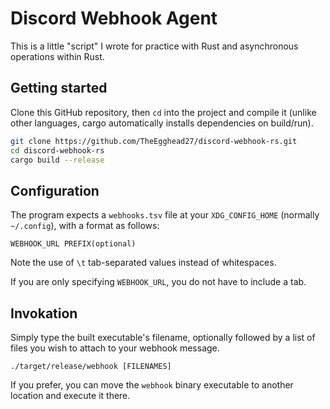 # Discord Webhook Agent
This is a little "script" I wrote for practice with Rust and asynchronous operations within Rust.

## Getting started
Clone this GitHub repository, then `cd` into the project and compile it (unlike other languages, cargo automatically installs dependencies on build/run).
```sh
git clone https://github.com/TheEgghead27/discord-webhook-rs.git
cd discord-webhook-rs
cargo build --release
```

## Configuration
The program expects a `webhooks.tsv` file at your `XDG_CONFIG_HOME` (normally `~/.config`), with a format as follows:
```tsv
WEBHOOK_URL	PREFIX(optional)
```
Note the use of `\t` tab-separated values instead of whitespaces.

If you are only specifying `WEBHOOK_URL`, you do not have to include a tab.

## Invokation
Simply type the built executable's filename, optionally followed by a list of files you wish to attach to your webhook message.
```
./target/release/webhook [FILENAMES]
```

If you prefer, you can move the `webhook` binary executable to another location and execute it there.
